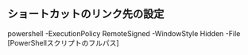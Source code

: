 ## ショートカットのリンク先の設定
powershell -ExecutionPolicy RemoteSigned -WindowStyle Hidden -File [PowerShellスクリプトのフルパス]
